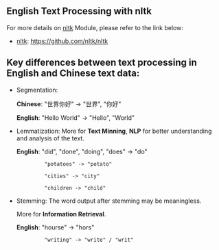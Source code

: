 ## English Text Processing with **nltk**

For more details on [nltk](https://github.com/nltk/nltk) Module, please refer to the link below:
  - [nltk](https://github.com/nltk/nltk): https://github.com/nltk/nltk

## Key differences between text processing in English and Chinese text data:

  - Segmentation:
  
    **Chinese**: "世界你好" -> "世界", "你好"
    
    **English**: "Hello World" -> "Hello", "World"
    
  - Lemmatization:
    More for **Text Minning**, **NLP** for better understanding and analysis of the text.
    
    **English**: "did", "done", "doing", "does" -> "do"
    
                 "potatoes" -> "potato"
                 
                 "cities" -> "city"
                 
                 "children -> "child"
                 
  - Stemming:
    The word output after stemming may be meaningless.
    
    More for **Information Retrieval**.
    
    **English**: "hourse" -> "hors"
    
                 "writing" -> "write" / "writ"
    
